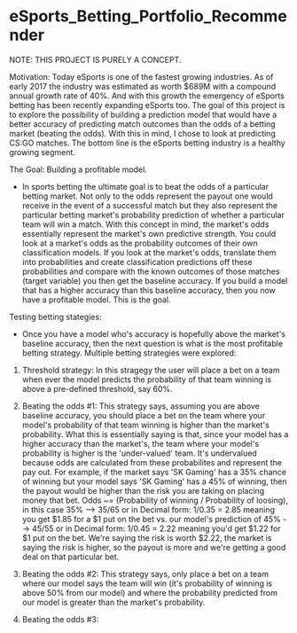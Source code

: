 # eSports_Betting_Portfolio_Recommender

NOTE: THIS PROJECT IS PURELY A CONCEPT.

Motivation:
Today eSports is one of the fastest growing industries. As of early 2017 the industry was estimated as worth $689M with a compound annual growth rate of 40%. And with this growth the emergency of eSports betting has been recently expanding eSports too. The goal of this project is to explore the possibility of building a prediction model that would have a better accuracy of predicting match outcomes than the odds of a betting market (beating the odds). With this in mind, I chose to look at predicting CS:GO matches. The bottom line is the eSports betting industry is a healthy growing segment.

The Goal: Building a profitable model.
- In sports betting the ultimate goal is to beat the odds of a particular betting market. Not only to the odds represent the payout one would receive in the event of a successful match but they also represent the particular betting market's probability prediction of whether a particular team will win a match. With this concept in mind, the market's odds essentially represent the market's own predictive strength. You could look at a market's odds as the probability outcomes of their own classification models. If you look at the market's odds, translate them into probabilities and create classification predictions off these probabilities and compare with the known outcomes of those matches (target variable) you then get the baseline accuracy. If you build a model that has a higher accuracy than this baseline accuracy, then you now have a profitable model. This is the goal.

Testing betting stategies:
- Once you have a model who's accuracy is hopefully above the market's baseline accuracy, then the next question is what is the most profitable betting strategy. Multiple betting strategies were explored:
1. Threshold strategy: In this stragegy the user will place a bet on a team when ever the model predicts the probability of that team winning is above a pre-defined threshold, say 60%.

2. Beating the odds #1: This strategy says, assuming you are above baseline accuracy, you should place a bet on the team where your model's probability of that team winning is higher than the market's probability. What this is essentially saying is that, since your model has a higher accuracy than the market's, the team where your model's probability is higher is the 'under-valued' team. It's undervalued because odds are calculated from these probabilites and represent the pay out. For example, if the market says 'SK Gaming' has a 35% chance of winning but your model says 'SK Gaming' has a 45% of winning, then the payout would be higher than the risk you are taking on placing money that bet. Odds ~= (Probability of winning / Probability of loosing), in this case 35% --> 35/65 or in Decimal form: 1/0.35 = 2.85 meaning you get $1.85 for a $1 put on the bet vs. our model's prediction of 45% --> 45/55 or in Decimal form: 1/0.45 = 2.22 meaning you'd get $1.22 for $1 put on the bet. We're saying the risk is worth $2.22, the market is saying the risk is higher, so the payout is more and we're getting a good deal on that particular bet.

3. Beating the odds #2: This strategy says, only place a bet on a team where our model says the team will win (it's probability of winning is above 50% from our model) and where the probability predicted from our model is greater than the market's probability.

4. Beating the odds #3:


